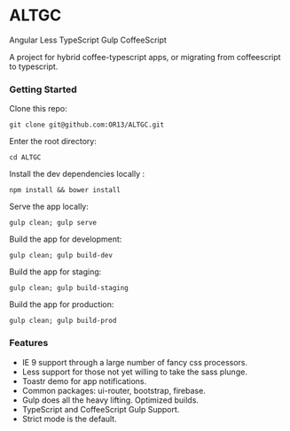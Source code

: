 ALTGC
===============

Angular Less TypeScript Gulp CoffeeScript

A project for hybrid coffee-typescript apps, or migrating from coffeescript to typescript.

### Getting Started

Clone this repo:

``` git clone git@github.com:OR13/ALTGC.git ```

Enter the root directory:

``` cd ALTGC ```

Install the dev dependencies locally :

``` npm install && bower install ```

Serve the app locally:

``` gulp clean; gulp serve ```

Build the app for development:

``` gulp clean; gulp build-dev ```

Build the app for staging:

``` gulp clean; gulp build-staging ```

Build the app for production:

``` gulp clean; gulp build-prod ```

### Features

* IE 9 support through a large number of fancy css processors.
* Less support for those not yet willing to take the sass plunge.
* Toastr demo for app notifications.
* Common packages: ui-router, bootstrap, firebase.
* Gulp does all the heavy lifting. Optimized builds.
* TypeScript and CoffeeScript Gulp Support.
* Strict mode is the default.